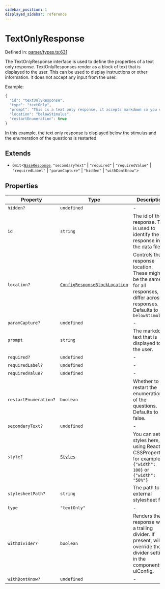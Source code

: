 ```yaml
---
sidebar_position: 1
displayed_sidebar: reference
---
```


# TextOnlyResponse

Defined in: [parser/types.ts:631](https://github.com/revisit-studies/study/blob/6d0bcf865c88e39cf1cf0007fe3f55213492c22c/src/parser/types.ts#L631)

The TextOnlyResponse interface is used to define the properties of a text only response.
TextOnlyResponses render as a block of text that is displayed to the user. This can be used to display instructions or other information.
It does not accept any input from the user.

Example:
```js
{
  "id": "textOnlyResponse",
  "type": "textOnly",
  "prompt": "This is a text only response, it accepts markdown so you can **bold** or _italicize_ text.",
  "location": "belowStimulus",
  "restartEnumeration": true
}
```

In this example, the text only response is displayed below the stimulus and the enumeration of the questions is restarted.

## Extends

- `Omit`\<[`BaseResponse`](BaseResponse.md), `"secondaryText"` \| `"required"` \| `"requiredValue"` \| `"requiredLabel"` \| `"paramCapture"` \| `"hidden"` \| `"withDontKnow"`\>

## Properties

| Property | Type | Description | Overrides | Inherited from | Defined in |
| ------ | ------ | ------ | ------ | ------ | ------ |
| <a id="hidden"></a> `hidden?` | `undefined` | - | - | - | [parser/types.ts:643](https://github.com/revisit-studies/study/blob/6d0bcf865c88e39cf1cf0007fe3f55213492c22c/src/parser/types.ts#L643) |
| <a id="id"></a> `id` | `string` | The id of the response. This is used to identify the response in the data file. | - | [`BaseResponse`](BaseResponse.md).[`id`](BaseResponse.md#id) | [parser/types.ts:244](https://github.com/revisit-studies/study/blob/6d0bcf865c88e39cf1cf0007fe3f55213492c22c/src/parser/types.ts#L244) |
| <a id="location"></a> `location?` | [`ConfigResponseBlockLocation`](../type-aliases/ConfigResponseBlockLocation.md) | Controls the response location. These might be the same for all responses, or differ across responses. Defaults to `belowStimulus` | - | [`BaseResponse`](BaseResponse.md).[`location`](BaseResponse.md#location) | [parser/types.ts:252](https://github.com/revisit-studies/study/blob/6d0bcf865c88e39cf1cf0007fe3f55213492c22c/src/parser/types.ts#L252) |
| <a id="paramcapture"></a> `paramCapture?` | `undefined` | - | - | - | [parser/types.ts:642](https://github.com/revisit-studies/study/blob/6d0bcf865c88e39cf1cf0007fe3f55213492c22c/src/parser/types.ts#L642) |
| <a id="prompt"></a> `prompt` | `string` | The markdown text that is displayed to the user. | [`BaseResponse`](BaseResponse.md).[`prompt`](BaseResponse.md#prompt) | - | [parser/types.ts:634](https://github.com/revisit-studies/study/blob/6d0bcf865c88e39cf1cf0007fe3f55213492c22c/src/parser/types.ts#L634) |
| <a id="required"></a> `required?` | `undefined` | - | - | - | [parser/types.ts:639](https://github.com/revisit-studies/study/blob/6d0bcf865c88e39cf1cf0007fe3f55213492c22c/src/parser/types.ts#L639) |
| <a id="requiredlabel"></a> `requiredLabel?` | `undefined` | - | - | - | [parser/types.ts:641](https://github.com/revisit-studies/study/blob/6d0bcf865c88e39cf1cf0007fe3f55213492c22c/src/parser/types.ts#L641) |
| <a id="requiredvalue"></a> `requiredValue?` | `undefined` | - | - | - | [parser/types.ts:640](https://github.com/revisit-studies/study/blob/6d0bcf865c88e39cf1cf0007fe3f55213492c22c/src/parser/types.ts#L640) |
| <a id="restartenumeration"></a> `restartEnumeration?` | `boolean` | Whether to restart the enumeration of the questions. Defaults to false. | - | - | [parser/types.ts:636](https://github.com/revisit-studies/study/blob/6d0bcf865c88e39cf1cf0007fe3f55213492c22c/src/parser/types.ts#L636) |
| <a id="secondarytext"></a> `secondaryText?` | `undefined` | - | - | - | [parser/types.ts:638](https://github.com/revisit-studies/study/blob/6d0bcf865c88e39cf1cf0007fe3f55213492c22c/src/parser/types.ts#L638) |
| <a id="style"></a> `style?` | [`Styles`](../type-aliases/Styles.md) | You can set styles here, using React CSSProperties, for example: `{"width": 100}` or `{"width": "50%"}` | - | [`BaseResponse`](BaseResponse.md).[`style`](BaseResponse.md#style) | [parser/types.ts:268](https://github.com/revisit-studies/study/blob/6d0bcf865c88e39cf1cf0007fe3f55213492c22c/src/parser/types.ts#L268) |
| <a id="stylesheetpath"></a> `stylesheetPath?` | `string` | The path to the external stylesheet file. | - | [`BaseResponse`](BaseResponse.md).[`stylesheetPath`](BaseResponse.md#stylesheetpath) | [parser/types.ts:266](https://github.com/revisit-studies/study/blob/6d0bcf865c88e39cf1cf0007fe3f55213492c22c/src/parser/types.ts#L266) |
| <a id="type"></a> `type` | `"textOnly"` | - | - | - | [parser/types.ts:632](https://github.com/revisit-studies/study/blob/6d0bcf865c88e39cf1cf0007fe3f55213492c22c/src/parser/types.ts#L632) |
| <a id="withdivider"></a> `withDivider?` | `boolean` | Renders the response with a trailing divider. If present, will override the divider setting in the components or uiConfig. | - | [`BaseResponse`](BaseResponse.md).[`withDivider`](BaseResponse.md#withdivider) | [parser/types.ts:262](https://github.com/revisit-studies/study/blob/6d0bcf865c88e39cf1cf0007fe3f55213492c22c/src/parser/types.ts#L262) |
| <a id="withdontknow"></a> `withDontKnow?` | `undefined` | - | - | - | [parser/types.ts:644](https://github.com/revisit-studies/study/blob/6d0bcf865c88e39cf1cf0007fe3f55213492c22c/src/parser/types.ts#L644) |
